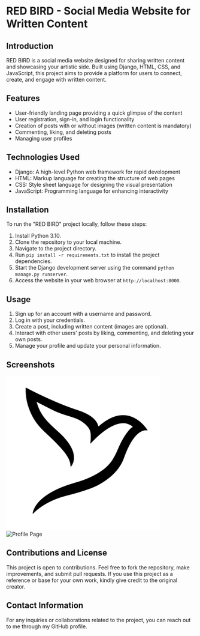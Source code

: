 # RED BIRD - Social Media Website for Written Content

## Introduction
RED BIRD is a social media website designed for sharing written content and showcasing your artistic side. Built using Django, HTML, CSS, and JavaScript, this project aims to provide a platform for users to connect, create, and engage with written content.

## Features
- User-friendly landing page providing a quick glimpse of the content
- User registration, sign-in, and login functionality
- Creation of posts with or without images (written content is mandatory)
- Commenting, liking, and deleting posts
- Managing user profiles

## Technologies Used
- Django: A high-level Python web framework for rapid development
- HTML: Markup language for creating the structure of web pages
- CSS: Style sheet language for designing the visual presentation
- JavaScript: Programming language for enhancing interactivity

## Installation
To run the "RED BIRD" project locally, follow these steps:
1. Install Python 3.10.
2. Clone the repository to your local machine.
3. Navigate to the project directory.
4. Run `pip install -r requirements.txt` to install the project dependencies.
5. Start the Django development server using the command `python manage.py runserver`.
6. Access the website in your web browser at `http://localhost:8000`.

## Usage
1. Sign up for an account with a username and password.
2. Log in with your credentials.
3. Create a post, including written content (images are optional).
4. Interact with other users' posts by liking, commenting, and deleting your own posts.
5. Manage your profile and update your personal information.

## Screenshots
![Homepage](/static/default-img/RED-BIRD.png)
![Profile Page](/path/to/profile-screenshot.png)
<!-- Include relevant screenshots or images showcasing different sections or features of the "RED BIRD" website -->

## Contributions and License
This project is open to contributions. Feel free to fork the repository, make improvements, and submit pull requests. If you use this project as a reference or base for your own work, kindly give credit to the original creator.

## Contact Information
For any inquiries or collaborations related to the project, you can reach out to me through my GitHub profile.

